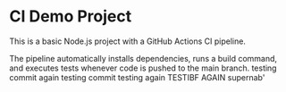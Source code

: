 # CI Demo Project

This is a basic Node.js project with a GitHub Actions CI pipeline.

The pipeline automatically installs dependencies, runs a build command, and executes tests whenever code is pushed to the main branch.
  testing commit
  again testing commit
  testing again
  TESTIBF AGAIN
  supernab'
  